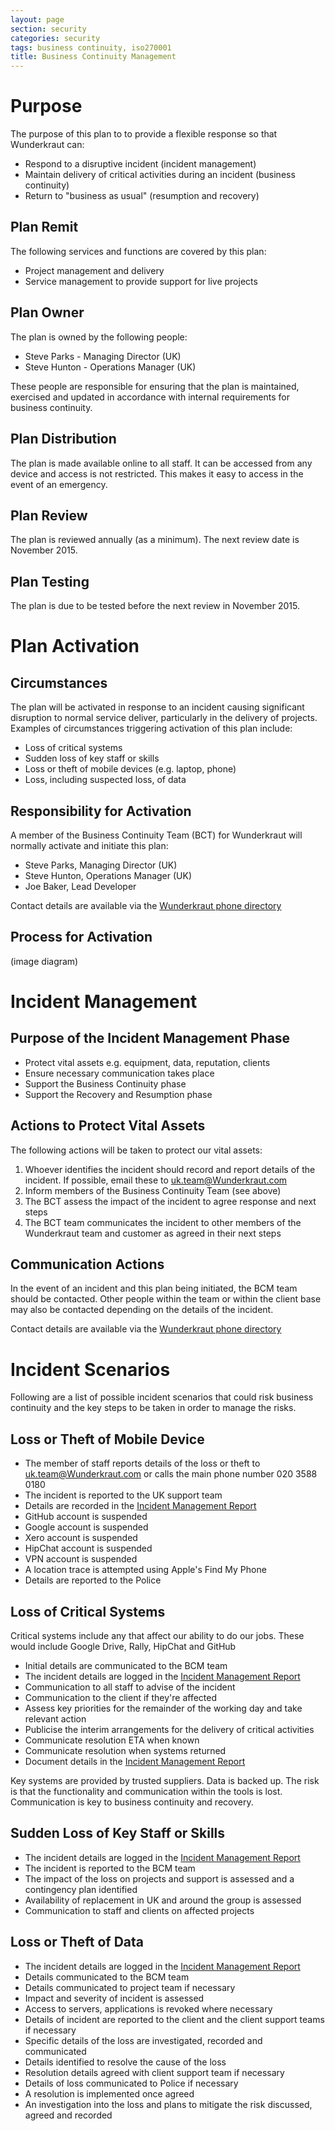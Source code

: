 ```yaml
---
layout: page
section: security
categories: security
tags: business continuity, iso270001
title: Business Continuity Management
---
```


# Purpose

The purpose of this plan to to provide a flexible response so that Wunderkraut can:

* Respond to a disruptive incident (incident management)
* Maintain delivery of critical activities during an incident (business continuity)
* Return to "business as usual" (resumption and recovery)

## Plan Remit

The following services and functions are covered by this plan:

* Project management and delivery
* Service management to provide support for live projects

## Plan Owner

The plan is owned by the following people:

* Steve Parks - Managing Director (UK)
* Steve Hunton - Operations Manager (UK)

These people are responsible for ensuring that the plan is maintained, exercised and updated in accordance with internal requirements for business continuity.

## Plan Distribution

The plan is made available online to all staff. It can be accessed from any device and access is not restricted. This makes it easy to access in the event of an emergency.

## Plan Review

The plan is reviewed annually (as a minimum). The next review date is November 2015.

## Plan Testing

The plan is due to be tested before the next review in November 2015.

# Plan Activation

## Circumstances

The plan will be activated in response to an incident causing significant disruption to normal service deliver, particularly in the delivery of projects. Examples of circumstances triggering activation of this plan include:

* Loss of critical systems
* Sudden loss of key staff or skills
* Loss or theft of mobile devices (e.g. laptop, phone)
* Loss, including suspected loss, of data

## Responsibility for Activation

A member of the Business Continuity Team (BCT) for Wunderkraut will normally activate and initiate this plan:

* Steve Parks, Managing Director (UK)
* Steve Hunton, Operations Manager (UK)
* Joe Baker, Lead Developer

Contact details are available via the [Wunderkraut phone directory](/the-team/wr-phone-directory)

## Process for Activation

(image diagram)

# Incident Management

## Purpose of the Incident Management Phase

* Protect vital assets e.g. equipment, data, reputation, clients
* Ensure necessary communication takes place
* Support the Business Continuity phase
* Support the Recovery and Resumption phase

## Actions to Protect Vital Assets

The following actions will be taken to protect our vital assets:

1. Whoever identifies the incident should record and report details of the incident. If possible, email these to uk.team@Wunderkraut.com
2. Inform members of the Business Continuity Team (see above)
3. The BCT assess the impact of the incident to agree response and next steps
4. The BCT team communicates the incident to other members of the Wunderkraut team and customer as agreed in their next steps

## Communication Actions

In the event of an incident and this plan being initiated, the BCM team should be contacted. Other people within the team or within the client base may also be contacted depending on the details of the incident.

Contact details are available via the [Wunderkraut phone directory](/the-team/wr-phone-directory)

# Incident Scenarios

Following are a list of possible incident scenarios that could risk business continuity and the key steps to be taken in order to manage the risks.

## Loss or Theft of Mobile Device

* The member of staff reports details of the loss or theft to uk.team@Wunderkraut.com or calls the main phone number 020 3588 0180
* The incident is reported to the UK support team
* Details are recorded in the [Incident Management Report](https://docs.google.com/a/wunderkraut.com/spreadsheets/d/1xbTkDvrQ3t_m5pQpa16fmkx4ZPXaDPBjq588rXNq2PQ/edit#gid=0)
* GitHub account is suspended
* Google account is suspended
* Xero account is suspended
* HipChat account is suspended
* VPN account is suspended
* A location trace is attempted using Apple's Find My Phone
* Details are reported to the Police

## Loss of Critical Systems

Critical systems include any that affect our ability to do our jobs. These would include Google Drive, Rally, HipChat and GitHub

* Initial details are communicated to the BCM team
* The incident details are logged in the [Incident Management Report](https://docs.google.com/a/wunderkraut.com/spreadsheets/d/1xbTkDvrQ3t_m5pQpa16fmkx4ZPXaDPBjq588rXNq2PQ/edit#gid=0)
* Communication to all staff to advise of the incident
* Communication to the client if they're affected
* Assess key priorities for the remainder of the working day and take relevant action
* Publicise the interim arrangements for the delivery of critical activities
* Communicate resolution ETA when known
* Communicate resolution when systems returned
* Document details in the [Incident Management Report](https://docs.google.com/a/wunderkraut.com/spreadsheets/d/1xbTkDvrQ3t_m5pQpa16fmkx4ZPXaDPBjq588rXNq2PQ/edit#gid=0)

Key systems are provided by trusted suppliers. Data is backed up. The risk is that the functionality and communication within the tools is lost. Communication is key to business continuity and recovery.

## Sudden Loss of Key Staff or Skills

* The incident details are logged in the [Incident Management Report](https://docs.google.com/a/wunderkraut.com/spreadsheets/d/1xbTkDvrQ3t_m5pQpa16fmkx4ZPXaDPBjq588rXNq2PQ/edit#gid=0)
* The incident is reported to the BCM team
* The impact of the loss on projects and support is assessed and a contingency plan identified
* Availability of replacement in UK and around the group is assessed
* Communication to staff and clients on affected projects

## Loss or Theft of Data

* The incident details are logged in the [Incident Management Report](https://docs.google.com/a/wunderkraut.com/spreadsheets/d/1xbTkDvrQ3t_m5pQpa16fmkx4ZPXaDPBjq588rXNq2PQ/edit#gid=0)
* Details communicated to the BCM team
* Details communicated to project team if necessary
* Impact and severity of incident is assessed
* Access to servers, applications is revoked where necessary
* Details of incident are reported to the client and the client support teams if necessary
* Specific details of the loss are investigated, recorded and communicated
* Details identified to resolve the cause of the loss
* Resolution details agreed with client support team if necessary
* Details of loss communicated to Police if necessary
* A resolution is implemented once agreed
* An investigation into the loss and plans to mitigate the risk discussed, agreed and recorded
